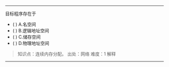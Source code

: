 ---
目标程序存在于
- ( ) A.名空间 
- ( ) B.逻辑地址空间 
- ( ) C.储存空间 
- ( ) D.物理地址空间

> 知识点：连续内存分配。
> 出处：网络
> 难度：1
> 解释

---